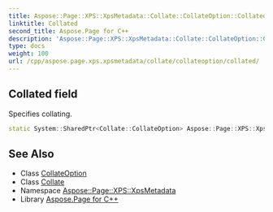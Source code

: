 ```yaml
---
title: Aspose::Page::XPS::XpsMetadata::Collate::CollateOption::Collated field
linktitle: Collated
second_title: Aspose.Page for C++
description: 'Aspose::Page::XPS::XpsMetadata::Collate::CollateOption::Collated field. Specifies collating in C++.'
type: docs
weight: 100
url: /cpp/aspose.page.xps.xpsmetadata/collate/collateoption/collated/
---
```

## Collated field


Specifies collating.

```cpp
static System::SharedPtr<Collate::CollateOption> Aspose::Page::XPS::XpsMetadata::Collate::CollateOption::Collated
```

## See Also

* Class [CollateOption](../)
* Class [Collate](../../)
* Namespace [Aspose::Page::XPS::XpsMetadata](../../../)
* Library [Aspose.Page for C++](../../../../)
